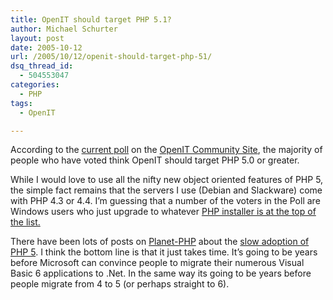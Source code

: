 ```yaml
---
title: OpenIT should target PHP 5.1?
author: Michael Schurter
layout: post
date: 2005-10-12
url: /2005/10/12/openit-should-target-php-51/
dsq_thread_id:
  - 504553047
categories:
  - PHP
tags:
  - OpenIT

---
```

According to the [current poll][1] on the [OpenIT Community Site][2], the majority of people who have voted think OpenIT should target PHP 5.0 or greater.

While I would love to use all the nifty new object oriented features of PHP 5, the simple fact remains that the servers I use (Debian and Slackware) come with PHP 4.3 or 4.4. I&#8217;m guessing that a number of the voters in the Poll are Windows users who just upgrade to whatever [PHP installer is at the top of the list.][3]

There have been lots of posts on [Planet-PHP][4] about the [slow adoption of PHP 5][5]. I think the bottom line is that it just takes time. It&#8217;s going to be years before Microsoft can convince people to migrate their numerous Visual Basic 6 applications to .Net. In the same way its going to be years before people migrate from 4 to 5 (or perhaps straight to 6).

 [1]: http://openit.synthesyssolutions.com/drupal/node/54
 [2]: http://openit.synthesyssolutions.com/
 [3]: http://www.php.net/downloads.php
 [4]: http://www.planet-php.net/
 [5]: http://shiflett.org/archive/150